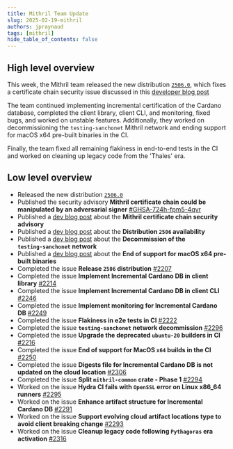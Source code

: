 ```yaml
---
title: Mithril Team Update
slug: 2025-02-19-mithril
authors: jpraynaud
tags: [mithril]
hide_table_of_contents: false
---
```


## High level overview

This week, the Mithril team released the new distribution [`2506.0`](https://github.com/input-output-hk/mithril/releases/tag/2506.0), which fixes a certificate chain security issue discussed in this [developer blog post](https://mithril.network/doc/dev-blog/2025/02/14/client-security-advisory)

The team continued implementing incremental certification of the Cardano database, completed the client library, client CLI, and monitoring, fixed bugs, and worked on unstable features. Additionally, they worked on decommissioning the `testing-sanchonet` Mithril network and ending support for macOS x64 pre-built binaries in the CI.

Finally, the team fixed all remaining flakiness in end-to-end tests in the CI and worked on cleaning up legacy code from the 'Thales' era.

## Low level overview

- Released the new distribution [`2506.0`](https://github.com/input-output-hk/mithril/releases/tag/2506.0)
- Published the security advisory **Mithril certificate chain could be manipulated by an adversarial signer** [#GHSA-724h-fpm5-4qvr](https://github.com/input-output-hk/mithril/security/advisories/GHSA-724h-fpm5-4qvr)
- Published a [dev blog post](https://mithril.network/doc/dev-blog/2025/02/14/client-security-advisory) about the **Mithril certificate chain security advisory**
- Published a [dev blog post](https://mithril.network/doc/dev-blog/2025/02/14/distribution-2506) about the **Distribution `2506` availability**
- Published a [dev blog post](https://mithril.network/doc/dev-blog/2025/02/18/testing-sanchonet-decommission) about the **Decommission of the `testing‑sanchonet` network**
- Published a [dev blog post](https://mithril.network/doc/dev-blog/2025/02/18/end-of-support-macos-x64) about the **End of support for macOS x64 pre-built binaries**
- Completed the issue **Release `2506` distribution** [#2207](https://github.com/input-output-hk/mithril/issues/2207)
- Completed the issue **Implement Incremental Cardano DB in client library** [#2214](https://github.com/input-output-hk/mithril/issues/2214)
- Completed the issue **Implement Incremental Cardano DB in client CLI** [#2246](https://github.com/input-output-hk/mithril/issues/2246)
- Completed the issue **Implement monitoring for Incremental Cardano DB** [#2249](https://github.com/input-output-hk/mithril/issues/2249)
- Completed the issue **Flakiness in e2e tests in CI** [#2222](https://github.com/input-output-hk/mithril/issues/2222)
- Completed the issue **`testing-sanchonet` network decommission** [#2296](https://github.com/input-output-hk/mithril/issues/2296)
- Completed the issue **Upgrade the deprecated `ubuntu-20` builders in CI** [#2216](https://github.com/input-output-hk/mithril/issues/2216)
- Completed the issue **End of support for MacOS `x64` builds in the CI** [#2250](https://github.com/input-output-hk/mithril/issues/2250)
- Completed the issue **Digests file for Incremental Cardano DB is not updated on the cloud location** [#2306](https://github.com/input-output-hk/mithril/issues/2306)
- Completed the issue **Split `mithril-common` crate - Phase 1** [#2294](https://github.com/input-output-hk/mithril/issues/2294)
- Worked on the issue **Hydra CI fails with `OpenSSL` error on Linux x86_64 runners** [#2295](https://github.com/input-output-hk/mithril/issues/2295)
- Worked on the issue **Enhance artifact structure for Incremental Cardano DB** [#2291](https://github.com/input-output-hk/mithril/issues/2291)
- Worked on the issue **Support evolving cloud artifact locations type to avoid client breaking change** [#2293](https://github.com/input-output-hk/mithril/issues/2293)
- Worked on the issue **Cleanup legacy code following `Pythagoras` era activation** [#2316](https://github.com/input-output-hk/mithril/issues/2316)
